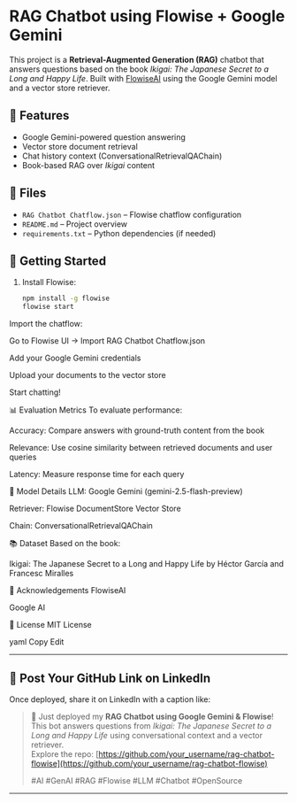 # RAG Chatbot using Flowise + Google Gemini

This project is a **Retrieval-Augmented Generation (RAG)** chatbot that answers questions based on the book *Ikigai: The Japanese Secret to a Long and Happy Life*. Built with [FlowiseAI](https://github.com/FlowiseAI/Flowise) using the Google Gemini model and a vector store retriever.

## 🔧 Features

- Google Gemini-powered question answering
- Vector store document retrieval
- Chat history context (ConversationalRetrievalQAChain)
- Book-based RAG over *Ikigai* content

## 📁 Files

- `RAG Chatbot Chatflow.json` – Flowise chatflow configuration
- `README.md` – Project overview
- `requirements.txt` – Python dependencies (if needed)

## 🚀 Getting Started

1. Install Flowise:
   ```bash
   npm install -g flowise
   flowise start
Import the chatflow:

Go to Flowise UI → Import RAG Chatbot Chatflow.json

Add your Google Gemini credentials

Upload your documents to the vector store

Start chatting!

📊 Evaluation Metrics
To evaluate performance:

Accuracy: Compare answers with ground-truth content from the book

Relevance: Use cosine similarity between retrieved documents and user queries

Latency: Measure response time for each query

🧠 Model Details
LLM: Google Gemini (gemini-2.5-flash-preview)

Retriever: Flowise DocumentStore Vector Store

Chain: ConversationalRetrievalQAChain

📚 Dataset
Based on the book:

Ikigai: The Japanese Secret to a Long and Happy Life by Héctor García and Francesc Miralles

🙌 Acknowledgements
FlowiseAI

Google AI

📌 License
MIT License

yaml
Copy
Edit

---

## 🔗 Post Your GitHub Link on LinkedIn

Once deployed, share it on LinkedIn with a caption like:

> 🚀 Just deployed my **RAG Chatbot using Google Gemini & Flowise**!  
> This bot answers questions from *Ikigai: The Japanese Secret to a Long and Happy Life* using conversational context and a vector retriever.  
> Explore the repo: [https://github.com/your_username/rag-chatbot-flowise](https://github.com/your_username/rag-chatbot-flowise)  
>  
> #AI #GenAI #RAG #Flowise #LLM #Chatbot #OpenSource

---
